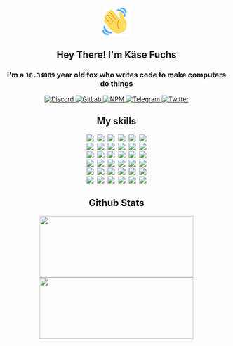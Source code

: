 <div><p align=center><img src=./resources/images/wave.gif width=64px height=64px></p><h2 align=center>Hey There! I'm Käse Fuchs</h2><h3 align=center>I'm a <code>18.34089</code> year old fox who writes code to make computers do things</h3><p align=center><a href=https://discord.com/users/507526681125322772><img alt=Discord src="https://img.shields.io/badge/Discord-5865F2?logo=discord&logoColor=white&style=flat-square#3e0fde0daa0600e5230387143b0e724e"> </a><a href=https://gitlab.com/kasefuchs><img alt=GitLab src="https://img.shields.io/badge/GitLab-330F63?logo=gitlab&logoColor=white&style=flat-square#3e0fde0daa0600e5230387143b0e724e"> </a><a href=https://npmjs.com/~kasefuchs><img alt=NPM src="https://img.shields.io/badge/NPM-CB3837?logo=npm&logoColor=white&style=flat-square#3e0fde0daa0600e5230387143b0e724e"> </a><a href=https://t.me/kasefuchs><img alt=Telegram src="https://img.shields.io/badge/Telegram-2CA5E0?logo=telegram&logoColor=white&style=flat-square#3e0fde0daa0600e5230387143b0e724e"> </a><a href=https://twitter.com/kasefuchs><img alt=Twitter src="https://img.shields.io/badge/Twitter-1DA1F2?logo=twitter&logoColor=white&style=flat-square#3e0fde0daa0600e5230387143b0e724e"></a></p><h2 align=center>My skills</h2><p align=center><a href=https://aws.amazon.com/ ><picture><source srcset="https://skillicons.dev/icons?i=aws&theme=dark#3e0fde0daa0600e5230387143b0e724e" media="(prefers-color-scheme: dark)"><source srcset="https://skillicons.dev/icons?i=aws&theme=light#3e0fde0daa0600e5230387143b0e724e" media="(prefers-color-scheme: light), (prefers-color-scheme: no-preference)"><img src="https://skillicons.dev/icons?i=aws&theme=light#3e0fde0daa0600e5230387143b0e724e"></picture></a>&nbsp;&nbsp;<a href=https://en.wikipedia.org/wiki/Bash_(Unix_shell)><picture><source srcset="https://skillicons.dev/icons?i=bash&theme=dark#3e0fde0daa0600e5230387143b0e724e" media="(prefers-color-scheme: dark)"><source srcset="https://skillicons.dev/icons?i=bash&theme=light#3e0fde0daa0600e5230387143b0e724e" media="(prefers-color-scheme: light), (prefers-color-scheme: no-preference)"><img src="https://skillicons.dev/icons?i=bash&theme=light#3e0fde0daa0600e5230387143b0e724e"></picture></a>&nbsp;&nbsp;<a href=https://discord.com/developers/docs><picture><source srcset="https://skillicons.dev/icons?i=bots&theme=dark#3e0fde0daa0600e5230387143b0e724e" media="(prefers-color-scheme: dark)"><source srcset="https://skillicons.dev/icons?i=bots&theme=light#3e0fde0daa0600e5230387143b0e724e" media="(prefers-color-scheme: light), (prefers-color-scheme: no-preference)"><img src="https://skillicons.dev/icons?i=bots&theme=light#3e0fde0daa0600e5230387143b0e724e"></picture></a>&nbsp;&nbsp;<a href=https://www.cloudflare.com/ ><picture><source srcset="https://skillicons.dev/icons?i=cloudflare&theme=dark#3e0fde0daa0600e5230387143b0e724e" media="(prefers-color-scheme: dark)"><source srcset="https://skillicons.dev/icons?i=cloudflare&theme=light#3e0fde0daa0600e5230387143b0e724e" media="(prefers-color-scheme: light), (prefers-color-scheme: no-preference)"><img src="https://skillicons.dev/icons?i=cloudflare&theme=light#3e0fde0daa0600e5230387143b0e724e"></picture></a>&nbsp;&nbsp;<a href=https://en.wikipedia.org/wiki/CSS><picture><source srcset="https://skillicons.dev/icons?i=css&theme=dark#3e0fde0daa0600e5230387143b0e724e" media="(prefers-color-scheme: dark)"><source srcset="https://skillicons.dev/icons?i=css&theme=light#3e0fde0daa0600e5230387143b0e724e" media="(prefers-color-scheme: light), (prefers-color-scheme: no-preference)"><img src="https://skillicons.dev/icons?i=css&theme=light#3e0fde0daa0600e5230387143b0e724e"></picture></a>&nbsp;&nbsp;<a href=https://www.docker.com/ ><picture><source srcset="https://skillicons.dev/icons?i=docker&theme=dark#3e0fde0daa0600e5230387143b0e724e" media="(prefers-color-scheme: dark)"><source srcset="https://skillicons.dev/icons?i=docker&theme=light#3e0fde0daa0600e5230387143b0e724e" media="(prefers-color-scheme: light), (prefers-color-scheme: no-preference)"><img src="https://skillicons.dev/icons?i=docker&theme=light#3e0fde0daa0600e5230387143b0e724e"></picture></a><br><a href=https://www.electronjs.org/ ><picture><source srcset="https://skillicons.dev/icons?i=electron&theme=dark#3e0fde0daa0600e5230387143b0e724e" media="(prefers-color-scheme: dark)"><source srcset="https://skillicons.dev/icons?i=electron&theme=light#3e0fde0daa0600e5230387143b0e724e" media="(prefers-color-scheme: light), (prefers-color-scheme: no-preference)"><img src="https://skillicons.dev/icons?i=electron&theme=light#3e0fde0daa0600e5230387143b0e724e"></picture></a>&nbsp;&nbsp;<a href=https://expressjs.com/ ><picture><source srcset="https://skillicons.dev/icons?i=express&theme=dark#3e0fde0daa0600e5230387143b0e724e" media="(prefers-color-scheme: dark)"><source srcset="https://skillicons.dev/icons?i=express&theme=light#3e0fde0daa0600e5230387143b0e724e" media="(prefers-color-scheme: light), (prefers-color-scheme: no-preference)"><img src="https://skillicons.dev/icons?i=express&theme=light#3e0fde0daa0600e5230387143b0e724e"></picture></a>&nbsp;&nbsp;<a href=https://www.figma.com/ ><picture><source srcset="https://skillicons.dev/icons?i=figma&theme=dark#3e0fde0daa0600e5230387143b0e724e" media="(prefers-color-scheme: dark)"><source srcset="https://skillicons.dev/icons?i=figma&theme=light#3e0fde0daa0600e5230387143b0e724e" media="(prefers-color-scheme: light), (prefers-color-scheme: no-preference)"><img src="https://skillicons.dev/icons?i=figma&theme=light#3e0fde0daa0600e5230387143b0e724e"></picture></a>&nbsp;&nbsp;<a href=https://firebase.google.com/ ><picture><source srcset="https://skillicons.dev/icons?i=firebase&theme=dark#3e0fde0daa0600e5230387143b0e724e" media="(prefers-color-scheme: dark)"><source srcset="https://skillicons.dev/icons?i=firebase&theme=light#3e0fde0daa0600e5230387143b0e724e" media="(prefers-color-scheme: light), (prefers-color-scheme: no-preference)"><img src="https://skillicons.dev/icons?i=firebase&theme=light#3e0fde0daa0600e5230387143b0e724e"></picture></a>&nbsp;&nbsp;<a href=https://flask.palletsprojects.com/ ><picture><source srcset="https://skillicons.dev/icons?i=flask&theme=dark#3e0fde0daa0600e5230387143b0e724e" media="(prefers-color-scheme: dark)"><source srcset="https://skillicons.dev/icons?i=flask&theme=light#3e0fde0daa0600e5230387143b0e724e" media="(prefers-color-scheme: light), (prefers-color-scheme: no-preference)"><img src="https://skillicons.dev/icons?i=flask&theme=light#3e0fde0daa0600e5230387143b0e724e"></picture></a>&nbsp;&nbsp;<a href=https://cloud.google.com/ ><picture><source srcset="https://skillicons.dev/icons?i=gcp&theme=dark#3e0fde0daa0600e5230387143b0e724e" media="(prefers-color-scheme: dark)"><source srcset="https://skillicons.dev/icons?i=gcp&theme=light#3e0fde0daa0600e5230387143b0e724e" media="(prefers-color-scheme: light), (prefers-color-scheme: no-preference)"><img src="https://skillicons.dev/icons?i=gcp&theme=light#3e0fde0daa0600e5230387143b0e724e"></picture></a><br><a href=https://git-scm.com/ ><picture><source srcset="https://skillicons.dev/icons?i=git&theme=dark#3e0fde0daa0600e5230387143b0e724e" media="(prefers-color-scheme: dark)"><source srcset="https://skillicons.dev/icons?i=git&theme=light#3e0fde0daa0600e5230387143b0e724e" media="(prefers-color-scheme: light), (prefers-color-scheme: no-preference)"><img src="https://skillicons.dev/icons?i=git&theme=light#3e0fde0daa0600e5230387143b0e724e"></picture></a>&nbsp;&nbsp;<a href=https://github.com/ ><picture><source srcset="https://skillicons.dev/icons?i=github&theme=dark#3e0fde0daa0600e5230387143b0e724e" media="(prefers-color-scheme: dark)"><source srcset="https://skillicons.dev/icons?i=github&theme=light#3e0fde0daa0600e5230387143b0e724e" media="(prefers-color-scheme: light), (prefers-color-scheme: no-preference)"><img src="https://skillicons.dev/icons?i=github&theme=light#3e0fde0daa0600e5230387143b0e724e"></picture></a>&nbsp;&nbsp;<a href=https://gitlab.com/ ><picture><source srcset="https://skillicons.dev/icons?i=gitlab&theme=dark#3e0fde0daa0600e5230387143b0e724e" media="(prefers-color-scheme: dark)"><source srcset="https://skillicons.dev/icons?i=gitlab&theme=light#3e0fde0daa0600e5230387143b0e724e" media="(prefers-color-scheme: light), (prefers-color-scheme: no-preference)"><img src="https://skillicons.dev/icons?i=gitlab&theme=light#3e0fde0daa0600e5230387143b0e724e"></picture></a>&nbsp;&nbsp;<a href=https://www.heroku.com/ ><picture><source srcset="https://skillicons.dev/icons?i=heroku&theme=dark#3e0fde0daa0600e5230387143b0e724e" media="(prefers-color-scheme: dark)"><source srcset="https://skillicons.dev/icons?i=heroku&theme=light#3e0fde0daa0600e5230387143b0e724e" media="(prefers-color-scheme: light), (prefers-color-scheme: no-preference)"><img src="https://skillicons.dev/icons?i=heroku&theme=light#3e0fde0daa0600e5230387143b0e724e"></picture></a>&nbsp;&nbsp;<a href=https://en.wikipedia.org/wiki/HTML><picture><source srcset="https://skillicons.dev/icons?i=html&theme=dark#3e0fde0daa0600e5230387143b0e724e" media="(prefers-color-scheme: dark)"><source srcset="https://skillicons.dev/icons?i=html&theme=light#3e0fde0daa0600e5230387143b0e724e" media="(prefers-color-scheme: light), (prefers-color-scheme: no-preference)"><img src="https://skillicons.dev/icons?i=html&theme=light#3e0fde0daa0600e5230387143b0e724e"></picture></a>&nbsp;&nbsp;<a href=https://en.wikipedia.org/wiki/JavaScript><picture><source srcset="https://skillicons.dev/icons?i=js&theme=dark#3e0fde0daa0600e5230387143b0e724e" media="(prefers-color-scheme: dark)"><source srcset="https://skillicons.dev/icons?i=js&theme=light#3e0fde0daa0600e5230387143b0e724e" media="(prefers-color-scheme: light), (prefers-color-scheme: no-preference)"><img src="https://skillicons.dev/icons?i=js&theme=light#3e0fde0daa0600e5230387143b0e724e"></picture></a><br><a href=https://en.wikipedia.org/wiki/Linux><picture><source srcset="https://skillicons.dev/icons?i=linux&theme=dark#3e0fde0daa0600e5230387143b0e724e" media="(prefers-color-scheme: dark)"><source srcset="https://skillicons.dev/icons?i=linux&theme=light#3e0fde0daa0600e5230387143b0e724e" media="(prefers-color-scheme: light), (prefers-color-scheme: no-preference)"><img src="https://skillicons.dev/icons?i=linux&theme=light#3e0fde0daa0600e5230387143b0e724e"></picture></a>&nbsp;&nbsp;<a href=https://mui.com/ ><picture><source srcset="https://skillicons.dev/icons?i=materialui&theme=dark#3e0fde0daa0600e5230387143b0e724e" media="(prefers-color-scheme: dark)"><source srcset="https://skillicons.dev/icons?i=materialui&theme=light#3e0fde0daa0600e5230387143b0e724e" media="(prefers-color-scheme: light), (prefers-color-scheme: no-preference)"><img src="https://skillicons.dev/icons?i=materialui&theme=light#3e0fde0daa0600e5230387143b0e724e"></picture></a>&nbsp;&nbsp;<a href=https://en.wikipedia.org/wiki/Markdown><picture><source srcset="https://skillicons.dev/icons?i=md&theme=dark#3e0fde0daa0600e5230387143b0e724e" media="(prefers-color-scheme: dark)"><source srcset="https://skillicons.dev/icons?i=md&theme=light#3e0fde0daa0600e5230387143b0e724e" media="(prefers-color-scheme: light), (prefers-color-scheme: no-preference)"><img src="https://skillicons.dev/icons?i=md&theme=light#3e0fde0daa0600e5230387143b0e724e"></picture></a>&nbsp;&nbsp;<a href=https://www.mongodb.com/ ><picture><source srcset="https://skillicons.dev/icons?i=mongodb&theme=dark#3e0fde0daa0600e5230387143b0e724e" media="(prefers-color-scheme: dark)"><source srcset="https://skillicons.dev/icons?i=mongodb&theme=light#3e0fde0daa0600e5230387143b0e724e" media="(prefers-color-scheme: light), (prefers-color-scheme: no-preference)"><img src="https://skillicons.dev/icons?i=mongodb&theme=light#3e0fde0daa0600e5230387143b0e724e"></picture></a>&nbsp;&nbsp;<a href=https://www.mysql.com/ ><picture><source srcset="https://skillicons.dev/icons?i=mysql&theme=dark#3e0fde0daa0600e5230387143b0e724e" media="(prefers-color-scheme: dark)"><source srcset="https://skillicons.dev/icons?i=mysql&theme=light#3e0fde0daa0600e5230387143b0e724e" media="(prefers-color-scheme: light), (prefers-color-scheme: no-preference)"><img src="https://skillicons.dev/icons?i=mysql&theme=light#3e0fde0daa0600e5230387143b0e724e"></picture></a>&nbsp;&nbsp;<a href=https://nextjs.org/ ><picture><source srcset="https://skillicons.dev/icons?i=nextjs&theme=dark#3e0fde0daa0600e5230387143b0e724e" media="(prefers-color-scheme: dark)"><source srcset="https://skillicons.dev/icons?i=nextjs&theme=light#3e0fde0daa0600e5230387143b0e724e" media="(prefers-color-scheme: light), (prefers-color-scheme: no-preference)"><img src="https://skillicons.dev/icons?i=nextjs&theme=light#3e0fde0daa0600e5230387143b0e724e"></picture></a><br><a href=https://nodejs.org/en/ ><picture><source srcset="https://skillicons.dev/icons?i=nodejs&theme=dark#3e0fde0daa0600e5230387143b0e724e" media="(prefers-color-scheme: dark)"><source srcset="https://skillicons.dev/icons?i=nodejs&theme=light#3e0fde0daa0600e5230387143b0e724e" media="(prefers-color-scheme: light), (prefers-color-scheme: no-preference)"><img src="https://skillicons.dev/icons?i=nodejs&theme=light#3e0fde0daa0600e5230387143b0e724e"></picture></a>&nbsp;&nbsp;<a href=https://www.postgresql.org/ ><picture><source srcset="https://skillicons.dev/icons?i=postgres&theme=dark#3e0fde0daa0600e5230387143b0e724e" media="(prefers-color-scheme: dark)"><source srcset="https://skillicons.dev/icons?i=postgres&theme=light#3e0fde0daa0600e5230387143b0e724e" media="(prefers-color-scheme: light), (prefers-color-scheme: no-preference)"><img src="https://skillicons.dev/icons?i=postgres&theme=light#3e0fde0daa0600e5230387143b0e724e"></picture></a>&nbsp;&nbsp;<a href=https://learn.microsoft.com/en-us/powershell/ ><picture><source srcset="https://skillicons.dev/icons?i=powershell&theme=dark#3e0fde0daa0600e5230387143b0e724e" media="(prefers-color-scheme: dark)"><source srcset="https://skillicons.dev/icons?i=powershell&theme=light#3e0fde0daa0600e5230387143b0e724e" media="(prefers-color-scheme: light), (prefers-color-scheme: no-preference)"><img src="https://skillicons.dev/icons?i=powershell&theme=light#3e0fde0daa0600e5230387143b0e724e"></picture></a>&nbsp;&nbsp;<a href=https://www.python.org/ ><picture><source srcset="https://skillicons.dev/icons?i=py&theme=dark#3e0fde0daa0600e5230387143b0e724e" media="(prefers-color-scheme: dark)"><source srcset="https://skillicons.dev/icons?i=py&theme=light#3e0fde0daa0600e5230387143b0e724e" media="(prefers-color-scheme: light), (prefers-color-scheme: no-preference)"><img src="https://skillicons.dev/icons?i=py&theme=light#3e0fde0daa0600e5230387143b0e724e"></picture></a>&nbsp;&nbsp;<a href=https://www.raspberrypi.org/ ><picture><source srcset="https://skillicons.dev/icons?i=raspberrypi&theme=dark#3e0fde0daa0600e5230387143b0e724e" media="(prefers-color-scheme: dark)"><source srcset="https://skillicons.dev/icons?i=raspberrypi&theme=light#3e0fde0daa0600e5230387143b0e724e" media="(prefers-color-scheme: light), (prefers-color-scheme: no-preference)"><img src="https://skillicons.dev/icons?i=raspberrypi&theme=light#3e0fde0daa0600e5230387143b0e724e"></picture></a>&nbsp;&nbsp;<a href=https://reactjs.org/ ><picture><source srcset="https://skillicons.dev/icons?i=react&theme=dark#3e0fde0daa0600e5230387143b0e724e" media="(prefers-color-scheme: dark)"><source srcset="https://skillicons.dev/icons?i=react&theme=light#3e0fde0daa0600e5230387143b0e724e" media="(prefers-color-scheme: light), (prefers-color-scheme: no-preference)"><img src="https://skillicons.dev/icons?i=react&theme=light#3e0fde0daa0600e5230387143b0e724e"></picture></a><br><a href=https://redux.js.org/ ><picture><source srcset="https://skillicons.dev/icons?i=redux&theme=dark#3e0fde0daa0600e5230387143b0e724e" media="(prefers-color-scheme: dark)"><source srcset="https://skillicons.dev/icons?i=redux&theme=light#3e0fde0daa0600e5230387143b0e724e" media="(prefers-color-scheme: light), (prefers-color-scheme: no-preference)"><img src="https://skillicons.dev/icons?i=redux&theme=light#3e0fde0daa0600e5230387143b0e724e"></picture></a>&nbsp;&nbsp;<a href=https://en.wikipedia.org/wiki/Regular_expression><picture><source srcset="https://skillicons.dev/icons?i=regex&theme=dark#3e0fde0daa0600e5230387143b0e724e" media="(prefers-color-scheme: dark)"><source srcset="https://skillicons.dev/icons?i=regex&theme=light#3e0fde0daa0600e5230387143b0e724e" media="(prefers-color-scheme: light), (prefers-color-scheme: no-preference)"><img src="https://skillicons.dev/icons?i=regex&theme=light#3e0fde0daa0600e5230387143b0e724e"></picture></a>&nbsp;&nbsp;<a href=https://en.wikipedia.org/wiki/Sass_(stylesheet_language)><picture><source srcset="https://skillicons.dev/icons?i=sass&theme=dark#3e0fde0daa0600e5230387143b0e724e" media="(prefers-color-scheme: dark)"><source srcset="https://skillicons.dev/icons?i=sass&theme=light#3e0fde0daa0600e5230387143b0e724e" media="(prefers-color-scheme: light), (prefers-color-scheme: no-preference)"><img src="https://skillicons.dev/icons?i=sass&theme=light#3e0fde0daa0600e5230387143b0e724e"></picture></a>&nbsp;&nbsp;<a href=https://www.typescriptlang.org/ ><picture><source srcset="https://skillicons.dev/icons?i=ts&theme=dark#3e0fde0daa0600e5230387143b0e724e" media="(prefers-color-scheme: dark)"><source srcset="https://skillicons.dev/icons?i=ts&theme=light#3e0fde0daa0600e5230387143b0e724e" media="(prefers-color-scheme: light), (prefers-color-scheme: no-preference)"><img src="https://skillicons.dev/icons?i=ts&theme=light#3e0fde0daa0600e5230387143b0e724e"></picture></a>&nbsp;&nbsp;<a href=https://unity.com/ ><picture><source srcset="https://skillicons.dev/icons?i=unity&theme=dark#3e0fde0daa0600e5230387143b0e724e" media="(prefers-color-scheme: dark)"><source srcset="https://skillicons.dev/icons?i=unity&theme=light#3e0fde0daa0600e5230387143b0e724e" media="(prefers-color-scheme: light), (prefers-color-scheme: no-preference)"><img src="https://skillicons.dev/icons?i=unity&theme=light#3e0fde0daa0600e5230387143b0e724e"></picture></a>&nbsp;&nbsp;<a href=https://workers.cloudflare.com/ ><picture><source srcset="https://skillicons.dev/icons?i=workers&theme=dark#3e0fde0daa0600e5230387143b0e724e" media="(prefers-color-scheme: dark)"><source srcset="https://skillicons.dev/icons?i=workers&theme=light#3e0fde0daa0600e5230387143b0e724e" media="(prefers-color-scheme: light), (prefers-color-scheme: no-preference)"><img src="https://skillicons.dev/icons?i=workers&theme=light#3e0fde0daa0600e5230387143b0e724e"></picture></a><br></p><h2 align=center>Github Stats</h2><p align=center><picture><source srcset="https://github-readme-stats-kasefuchs.vercel.app/api/?count_private=true&hide_border=true&hide_rank=true&line_height=20&hide_title=true&username=Kasefuchs&theme=dark#3e0fde0daa0600e5230387143b0e724e" media="(prefers-color-scheme: dark)"><source srcset="https://github-readme-stats-kasefuchs.vercel.app/api/?count_private=true&hide_border=true&hide_rank=true&line_height=20&hide_title=true&username=Kasefuchs&theme=light#3e0fde0daa0600e5230387143b0e724e" media="(prefers-color-scheme: light), (prefers-color-scheme: no-preference)"><img align=middle width=350 height=140 src="https://github-readme-stats-kasefuchs.vercel.app/api/?count_private=true&hide_border=true&hide_rank=true&line_height=20&hide_title=true&username=Kasefuchs&theme=light#3e0fde0daa0600e5230387143b0e724e"></picture><picture><source srcset="https://github-readme-stats-kasefuchs.vercel.app/api/top-langs/?count_private=true&hide_border=true&layout=compact&username=Kasefuchs&theme=dark#3e0fde0daa0600e5230387143b0e724e" media="(prefers-color-scheme: dark)"><source srcset="https://github-readme-stats-kasefuchs.vercel.app/api/top-langs/?count_private=true&hide_border=true&layout=compact&username=Kasefuchs&theme=light#3e0fde0daa0600e5230387143b0e724e" media="(prefers-color-scheme: light), (prefers-color-scheme: no-preference)"><img align=middle width=350 height=140 src="https://github-readme-stats-kasefuchs.vercel.app/api/top-langs/?count_private=true&hide_border=true&layout=compact&username=Kasefuchs&theme=light#3e0fde0daa0600e5230387143b0e724e"></picture></p><img src="https://hit.yhype.me/github/profile?user_id=64592097#3e0fde0daa0600e5230387143b0e724e" alt=""></div>